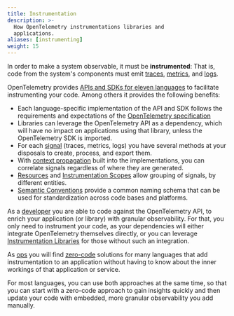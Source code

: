 ```yaml
---
title: Instrumentation
description: >-
  How OpenTelemetry instrumentations libraries and
  applications.
aliases: [instrumenting]
weight: 15
---
```


In order to make a system observable, it must be **instrumented**: That is, code
from the system's components must emit [traces](/docs/concepts/signals/traces/),
[metrics](/docs/concepts/signals/metrics/), and
[logs](/docs/concepts/signals/logs/).

OpenTelemetry provides [APIs and SDKs for eleven languages](/docs/languages) to
facilitate instrumenting your code. Among others it provides the following benefits:

- Each language-specific implementation of the API and SDK follows the
  requirements and expectations of the
  [OpenTelemetry specification](/docs/specs/otel/)
- Libraries can leverage the OpenTelemetry API as a dependency, which will have
  no impact on applications using that library, unless the OpenTelemetry SDK is
  imported.
- For each [signal](/docs/concepts/signals) (traces, metrics, logs) you have
  several methods at your disposals to create, process, and export them.
- With [context propagation](/docs/concepts/context-propagation) built into
   the implementations, you can correlate signals regardless of where they
   are generated.
- [Resources](/docs/concepts/resources) and
  [Instrumentation Scopes](/docs/concepts/instrumentation-scope) allow grouping
  of signals, by different entities.
- [Semantic Conventions](/docs/concepts/semantic-conventions) provide a common
  naming schema that can be used for standardization across code bases and
  platforms.

As a [developer](/docs/getting-started/dev/) you are able to code against the
OpenTelemetry API, to enrich your application (or library) with granular
observability. For that, you only need to instrument your code, as your
dependencies will either integrate OpenTelemetry themselves directly, or you can
leverage
[Instrumentation Libraries](/docs/specs/otel/overview/#instrumentation-libraries)
for those without such an integration.

As [ops](/docs/getting-started/ops/) you will find
[zero-code](/docs/concepts/instrumentation/zero-code) solutions for many
languages that add instrumentation to an application without having to know
about the inner workings of that application or service.

For most languages, you can use both approaches at the same time, so that
you can start with a zero-code approach to gain insights quickly and then update
your code with embedded, more granular observability you add manually.
